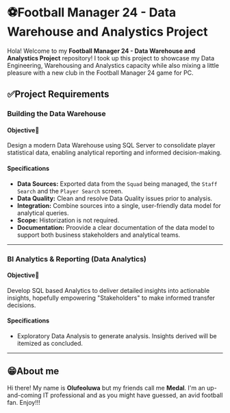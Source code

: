  # ⚽Football Manager 24 - Data Warehouse and Analystics Project

Hola! 
Welcome to my **Football Manager 24 - Data Warehouse and Analystics Project** repository!
I took up this project to showcase my Data Engineering, Warehousing and Analystics capacity while also mixing a little pleasure with a new club in the Football Manager 24 game for PC. 

## ✅Project Requirements

### Building the Data Warehouse

#### Objective🏁
Design a modern Data Warehouse using SQL Server to consolidate player statistical data, enabling analytical reporting and informed decision-making.

#### Specifications
- **Data Sources:** Exported data from the `Squad` being managed, the `Staff Search` and the `Player Search` screen.
- **Data Quality:** Clean and resolve Data Quality issues prior to analysis.
- **Integration:** Combine sources into a single, user-friendly data model for analytical queries.
- **Scope:** Historization is not required.
- **Documentation:** Proovide a clear documentation of the data model to support both business stakeholders and analytical teams.

***

### BI Analytics & Reporting (Data Analytics)

#### Objective🏁
Develop SQL based Analytics to deliver detailed insights into actionable insights, hopefully empowering "Stakeholders" to make informed transfer decisions.

#### Specifications
- Exploratory Data Analysis to generate analysis. Insights derived will be itemized as concluded.

***

## 😁About me
Hi there! My name is **Olufeoluwa** but my friends call me **Medal**. I'm an up-and-coming IT professional and as you might have guessed, an avid football fan. Enjoy!!!
